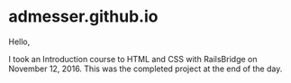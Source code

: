 # admesser.github.io
Hello,

I took an Introduction course to HTML and CSS with RailsBridge on November 12, 2016. This was the completed project at the end of the day.
